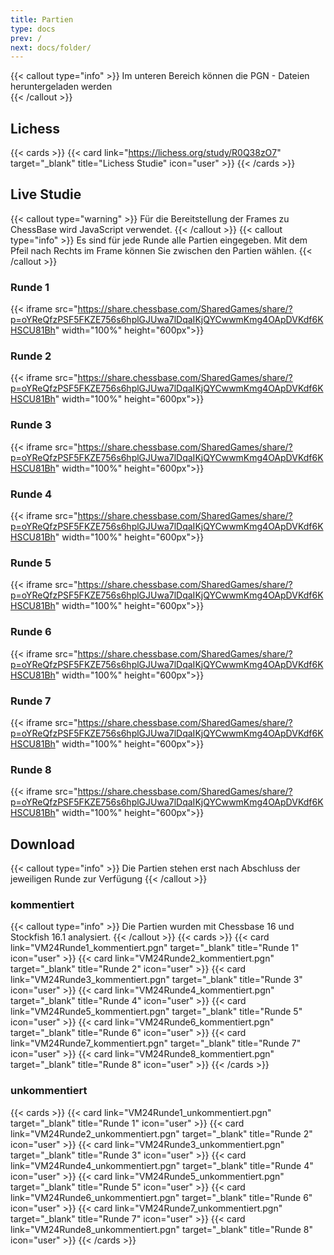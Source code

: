 ```yaml
---
title: Partien
type: docs
prev: /
next: docs/folder/
---
```

{{< callout type="info" >}}
Im unteren Bereich können die PGN - Dateien heruntergeladen werden  
{{< /callout >}}

## Lichess

{{< cards >}}
{{< card link="https://lichess.org/study/R0Q38zO7" target="_blank" title="Lichess Studie" icon="user" >}}
{{< /cards >}}

## Live Studie

{{< callout type="warning" >}}
Für die Bereitstellung der Frames zu ChessBase wird JavaScript verwendet.
{{< /callout >}}
{{< callout type="info" >}}
Es sind für jede Runde alle Partien eingegeben. Mit dem Pfeil nach Rechts im Frame können Sie zwischen den Partien wählen.
{{< /callout >}}

### Runde 1

{{< iframe src="https://share.chessbase.com/SharedGames/share/?p=oYReQfzPSF5FKZE756s6hplGJUwa7lDqaIKjQYCwwmKmg4OApDVKdf6KHSCU81Bh" width="100%" height="600px">}}

### Runde 2

{{< iframe src="https://share.chessbase.com/SharedGames/share/?p=oYReQfzPSF5FKZE756s6hplGJUwa7lDqaIKjQYCwwmKmg4OApDVKdf6KHSCU81Bh" width="100%" height="600px">}}


### Runde 3

{{< iframe src="https://share.chessbase.com/SharedGames/share/?p=oYReQfzPSF5FKZE756s6hplGJUwa7lDqaIKjQYCwwmKmg4OApDVKdf6KHSCU81Bh" width="100%" height="600px">}}


### Runde 4

{{< iframe src="https://share.chessbase.com/SharedGames/share/?p=oYReQfzPSF5FKZE756s6hplGJUwa7lDqaIKjQYCwwmKmg4OApDVKdf6KHSCU81Bh" width="100%" height="600px">}}


### Runde 5
{{< iframe src="https://share.chessbase.com/SharedGames/share/?p=oYReQfzPSF5FKZE756s6hplGJUwa7lDqaIKjQYCwwmKmg4OApDVKdf6KHSCU81Bh" width="100%" height="600px">}}


### Runde 6

{{< iframe src="https://share.chessbase.com/SharedGames/share/?p=oYReQfzPSF5FKZE756s6hplGJUwa7lDqaIKjQYCwwmKmg4OApDVKdf6KHSCU81Bh" width="100%" height="600px">}}

### Runde 7

{{< iframe src="https://share.chessbase.com/SharedGames/share/?p=oYReQfzPSF5FKZE756s6hplGJUwa7lDqaIKjQYCwwmKmg4OApDVKdf6KHSCU81Bh" width="100%" height="600px">}}


### Runde 8

{{< iframe src="https://share.chessbase.com/SharedGames/share/?p=oYReQfzPSF5FKZE756s6hplGJUwa7lDqaIKjQYCwwmKmg4OApDVKdf6KHSCU81Bh" width="100%" height="600px">}}

## Download

{{< callout type="info" >}}
Die Partien stehen erst nach Abschluss der jeweiligen Runde zur Verfügung
{{< /callout >}}

### kommentiert

{{< callout type="info" >}}
Die Partien wurden mit Chessbase 16 und Stockfish 16.1 analysiert.
{{< /callout >}}
{{< cards >}}
{{< card link="VM24Runde1_kommentiert.pgn" target="_blank" title="Runde 1" icon="user" >}}
{{< card link="VM24Runde2_kommentiert.pgn" target="_blank" title="Runde 2" icon="user" >}}
{{< card link="VM24Runde3_kommentiert.pgn" target="_blank" title="Runde 3" icon="user" >}}
{{< card link="VM24Runde4_kommentiert.pgn" target="_blank" title="Runde 4" icon="user" >}}
{{< card link="VM24Runde5_kommentiert.pgn" target="_blank" title="Runde 5" icon="user" >}}
{{< card link="VM24Runde6_kommentiert.pgn" target="_blank" title="Runde 6" icon="user" >}}
{{< card link="VM24Runde7_kommentiert.pgn" target="_blank" title="Runde 7" icon="user" >}}
{{< card link="VM24Runde8_kommentiert.pgn" target="_blank" title="Runde 8" icon="user" >}}
{{< /cards >}}

### unkommentiert

{{< cards >}}
{{< card link="VM24Runde1_unkommentiert.pgn" target="_blank" title="Runde 1" icon="user" >}}
{{< card link="VM24Runde2_unkommentiert.pgn" target="_blank" title="Runde 2" icon="user" >}}
{{< card link="VM24Runde3_unkommentiert.pgn" target="_blank" title="Runde 3" icon="user" >}}
{{< card link="VM24Runde4_unkommentiert.pgn" target="_blank" title="Runde 4" icon="user" >}}
{{< card link="VM24Runde5_unkommentiert.pgn" target="_blank" title="Runde 5" icon="user" >}}
{{< card link="VM24Runde6_unkommentiert.pgn" target="_blank" title="Runde 6" icon="user" >}}
{{< card link="VM24Runde7_unkommentiert.pgn" target="_blank" title="Runde 7" icon="user" >}}
{{< card link="VM24Runde8_unkommentiert.pgn" target="_blank" title="Runde 8" icon="user" >}}
{{< /cards >}}
